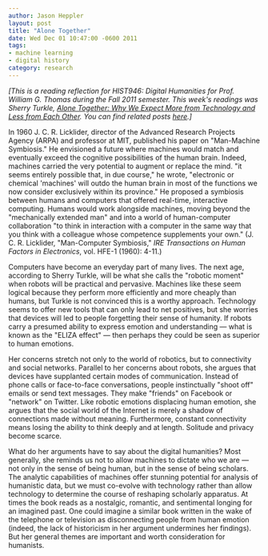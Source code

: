 ```yaml
---
author: Jason Heppler
layout: post
title: "Alone Together"
date: Wed Dec 01 10:47:00 -0600 2011
tags: 
- machine learning
- digital history
category: research
---
```


*[This is a reading reflection for HIST946: Digital Humanities for Prof. William G. Thomas during the Fall 2011 semester. This week's readings was Sherry Turkle, *[Alone Together: Why We Expect More from Technology and Less from Each Other](http://www.amazon.com/Alone-Together-Expect-Technology-Other/dp/0465010210/ref=sr_1_1?ie=UTF8&qid=1322694464&sr=8-1)*. You can find related posts [here](https://jasonheppler.org/the-digital-humanities-seminar.html).]*

In 1960 J. C. R. Licklider, director of the Advanced Research Projects Agency (ARPA) and professor at MIT, published his paper on "Man-Machine Symbiosis." He envisioned a future where machines would match and eventually exceed the cognitive possibilities of the human brain. Indeed, machines carried the very potential to augment or replace the mind. "it seems entirely possible that, in due course," he wrote, "electronic or chemical 'machines' will outdo the human brain in most of the functions we now consider exclusively within its province." He proposed a symbiosis between humans and computers that offered real-time, interactive computing. Humans would work alongside machines, moving beyond the "mechanically extended man" and into a world of human-computer collaboration "to think in interaction with a computer in the same way that you think with a colleague whose competence supplements your own." (J. C. R. Licklider, "Man-Computer Symbiosis," *IRE Transactions on Human Factors in Electronics*, vol. HFE-1 (1960): 4-11.)

Computers have become an everyday part of many lives. The next age, according to Sherry Turkle, will be what she calls the "robotic moment" when robots will be practical and pervasive. Machines like these seem logical because they perform more efficiently and more cheaply than humans, but Turkle is not convinced this is a worthy approach. Technology seems to offer new tools that can only lead to net positives, but she worries that devices will led to people forgetting their sense of humanity. If robots carry a presumed ability to express emotion and understanding — what is known as the "ELIZA effect" — then perhaps they could be seen as superior to human emotions. 

Her concerns stretch not only to the world of robotics, but to connectivity and social networks. Parallel to her concerns about robots, she argues that devices have supplanted certain modes of communication. Instead of phone calls or face-to-face conversations, people instinctually "shoot off" emails or send text messages. They make "friends" on Facebook or "network" on Twitter. Like robotic emotions displacing human emotion, she argues that the social world of the Internet is merely a shadow of connections made without meaning. Furthermore, constant connectivity means losing the ability to think deeply and at length. Solitude and privacy become scarce.

What do her arguments have to say about the digital humanities? Most generally, she reminds us not to allow machines to dictate who we are — not only in the sense of being human, but in the sense of being scholars. The analytic capabilities of machines offer stunning potential for analysis of humanistic data, but we must co-evolve with technology rather than allow technology to determine the course of reshaping scholarly apparatus. At times the book reads as a nostalgic, romantic, and sentimental longing for an imagined past. One could imagine a similar book written in the wake of the telephone or television as disconnecting people from human emotion (indeed, the lack of historicism in her argument undermines her findings). But her general themes are important and worth consideration for humanists.
